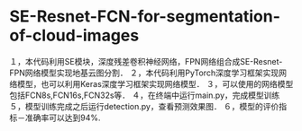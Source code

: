 # SE-Resnet-FCN-for-segmentation-of-cloud-images
１，本代码利用SE模块，深度残差卷积神经网络，FPN网络组合成SE-Resnet-FPN网络模型实现地基云图分割．
２，本代码利用PyTorch深度学习框架实现网络模型，也可以利用Keras深度学习框架实现网络模型．
３，可以使用的网络模型包括FCN8s,FCN16s,FCN32s等．
４，在终端中运行main.py，完成模型训练
５，模型训练完成之后运行detection.py，查看预测效果图．
６，模型的评价指标－准确率可以达到94%.
